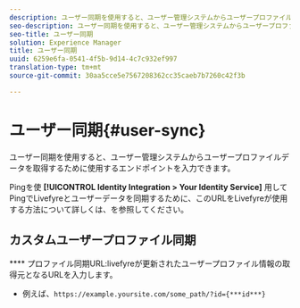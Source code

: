 ```yaml
---
description: ユーザー同期を使用すると、ユーザー管理システムからユーザープロファイルデータを取得するために使用するエンドポイントを入力できます。
seo-description: ユーザー同期を使用すると、ユーザー管理システムからユーザープロファイルデータを取得するために使用するエンドポイントを入力できます。
seo-title: ユーザー同期
solution: Experience Manager
title: ユーザー同期
uuid: 6259e6fa-0541-4f5b-9d14-4c7c932ef997
translation-type: tm+mt
source-git-commit: 30aa5cce5e7567208362cc35caeb7b7260c42f3b

---
```



# ユーザー同期{#user-sync}

ユーザー同期を使用すると、ユーザー管理システムからユーザープロファイルデータを取得するために使用するエンドポイントを入力できます。

Pingを使 **[!UICONTROL Identity Integration > Your Identity Service]** 用してPingでLivefyreとユーザーデータを同期するために、このURLをLivefyreが使用する方法について詳しくは、を参照してください。

## カスタムユーザープロファイル同期

**** プロファイル同期URL:livefyreが更新されたユーザープロファイル情報の取得元となるURLを入力します。
* 例えば、`https://example.yoursite.com/some_path/?id={***id***}`


